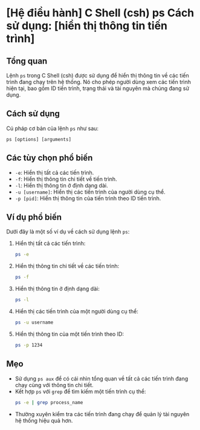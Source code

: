 # [Hệ điều hành] C Shell (csh) ps Cách sử dụng: [hiển thị thông tin tiến trình]

## Tổng quan
Lệnh `ps` trong C Shell (csh) được sử dụng để hiển thị thông tin về các tiến trình đang chạy trên hệ thống. Nó cho phép người dùng xem các tiến trình hiện tại, bao gồm ID tiến trình, trạng thái và tài nguyên mà chúng đang sử dụng.

## Cách sử dụng
Cú pháp cơ bản của lệnh `ps` như sau:
```
ps [options] [arguments]
```

## Các tùy chọn phổ biến
- `-e`: Hiển thị tất cả các tiến trình.
- `-f`: Hiển thị thông tin chi tiết về tiến trình.
- `-l`: Hiển thị thông tin ở định dạng dài.
- `-u [username]`: Hiển thị các tiến trình của người dùng cụ thể.
- `-p [pid]`: Hiển thị thông tin của tiến trình theo ID tiến trình.

## Ví dụ phổ biến
Dưới đây là một số ví dụ về cách sử dụng lệnh `ps`:

1. Hiển thị tất cả các tiến trình:
   ```bash
   ps -e
   ```

2. Hiển thị thông tin chi tiết về các tiến trình:
   ```bash
   ps -f
   ```

3. Hiển thị thông tin ở định dạng dài:
   ```bash
   ps -l
   ```

4. Hiển thị các tiến trình của một người dùng cụ thể:
   ```bash
   ps -u username
   ```

5. Hiển thị thông tin của một tiến trình theo ID:
   ```bash
   ps -p 1234
   ```

## Mẹo
- Sử dụng `ps aux` để có cái nhìn tổng quan về tất cả các tiến trình đang chạy cùng với thông tin chi tiết.
- Kết hợp `ps` với `grep` để tìm kiếm một tiến trình cụ thể:
  ```bash
  ps -e | grep process_name
  ```
- Thường xuyên kiểm tra các tiến trình đang chạy để quản lý tài nguyên hệ thống hiệu quả hơn.